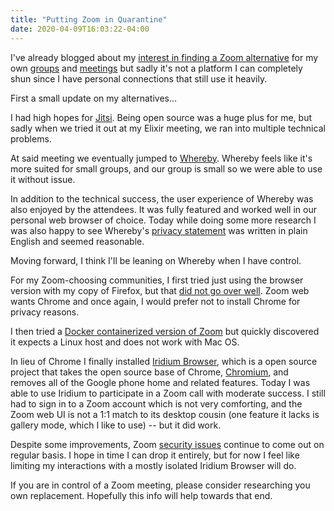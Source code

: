 ```yaml
---
title: "Putting Zoom in Quarantine"
date: 2020-04-09T16:03:22-04:00
---
```


I've already blogged about my [interest in finding a Zoom alternative](http://mikezornek.com/posts/2020/3/zoom-google-hangout-alternatives/) for my own [groups](https://www.meetup.com/Philly-Elixir-Meetup/) and [meetings](http://mikezornek.com/posts/2020/4/open-office-hours/) but sadly it's not a platform I can completely shun since I have personal connections that still use it heavily.

First a small update on my alternatives...

I had high hopes for [Jitsi](https://jitsi.org/). Being open source was a huge plus for me, but sadly when we tried it out at my Elixir meeting, we ran into multiple technical problems.

At said meeting we eventually jumped to [Whereby](https://whereby.com/). Whereby feels like it's more suited for small groups, and our group is small so we were able to use it without issue.

In addition to the technical success, the user experience of Whereby was also enjoyed by the attendees. It was fully featured and worked well in our personal web browser of choice. Today while doing some more research I was also happy to see Whereby's [privacy statement](https://whereby.com/information/tos/privacy-policy/) was written in plain English and seemed reasonable.

Moving forward, I think I'll be leaning on Whereby when I have control. 

For my Zoom-choosing communities, I first tried just using the browser version with my copy of Firefox, but that [did not go over well](https://microblog.mikezornek.com/2020/04/07/tried-to-join.html). Zoom web wants Chrome and once again, I would prefer not to install Chrome for privacy reasons. 

I then tried a [Docker containerized version of Zoom](https://github.com/mdouchement/docker-zoom-us) but quickly discovered it expects a Linux host and does not work with Mac OS.

In lieu of Chrome I finally installed [Iridium Browser](https://iridiumbrowser.de/), which is a open source project that takes the open source base of Chrome, [Chromium](https://www.chromium.org/Home), and removes all of the Google phone home and related features. Today I was able to use Iridium to participate in a Zoom call with moderate success. I still had to sign in to a Zoom account which is not very comforting, and the Zoom web UI is not a 1:1 match to its desktop cousin (one feature it lacks is gallery mode, which I like to use) -- but it did work.

Despite some improvements, Zoom [security issues](https://citizenlab.ca/2020/04/move-fast-roll-your-own-crypto-a-quick-look-at-the-confidentiality-of-zoom-meetings/) continue to come out on regular basis. I hope in time I can drop it entirely, but for now I feel like limiting my interactions with a mostly isolated Iridium Browser will do.

If you are in control of a Zoom meeting, please consider researching you own replacement. Hopefully this info will help towards that end.
